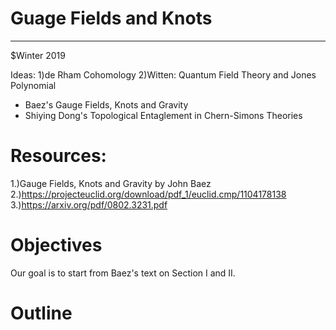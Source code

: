 # Guage Fields and Knots
-------------------------
$Winter 2019

Ideas:
1)de Rham Cohomology
2)Witten: Quantum Field Theory and Jones Polynomial
  * Baez's Gauge Fields, Knots and Gravity
  * Shiying Dong's Topological Entaglement in Chern-Simons Theories
  
# Resources:
1.)Gauge Fields, Knots and Gravity by John Baez
2.)https://projecteuclid.org/download/pdf_1/euclid.cmp/1104178138
3.)https://arxiv.org/pdf/0802.3231.pdf

# Objectives
Our goal is to start from Baez's text on Section I and II.

# Outline
